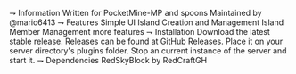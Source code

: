 ⇁ Information
Written for PocketMine-MP and spoons
Maintained by @mario6413
⇁ Features
Simple UI
Island Creation and Management
Island Member Management
more features
⇁ Installation
Download the latest stable release. Releases can be found at GitHub Releases.
Place it on your server directory's plugins folder.
Stop an current instance of the server and start it.
⇁ Dependencies
RedSkyBlock by RedCraftGH
